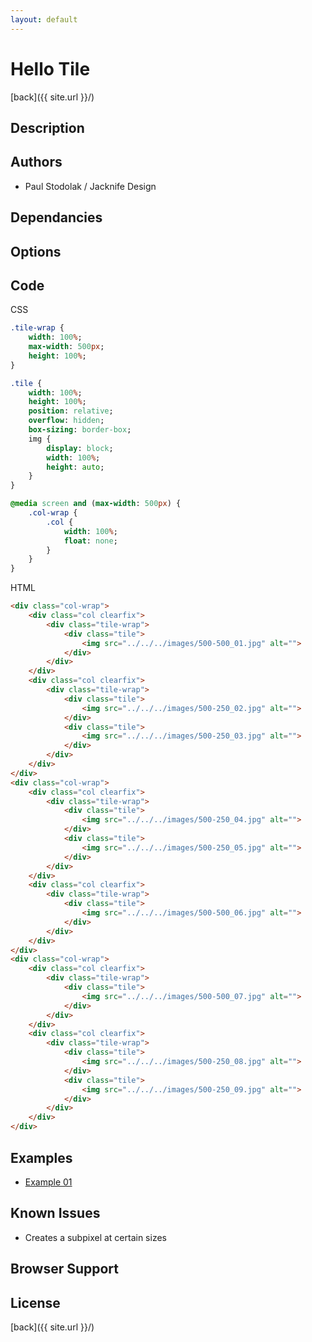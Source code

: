 ```yaml
---
layout: default
---
```


# Hello Tile
[back]({{ site.url }}/)

## Description

## Authors
- Paul Stodolak / Jacknife Design

## Dependancies

## Options

## Code
CSS
```sass
.tile-wrap {
	width: 100%;
	max-width: 500px;
	height: 100%;
}

.tile {
	width: 100%;
	height: 100%;
	position: relative;
	overflow: hidden;
	box-sizing: border-box;
	img {
		display: block;
		width: 100%;
		height: auto;
	}
}

@media screen and (max-width: 500px) {
	.col-wrap {
		.col {
			width: 100%;
			float: none;
		}
	}
}
```
HTML
```html
<div class="col-wrap">
	<div class="col clearfix">
		<div class="tile-wrap">
			<div class="tile">
				<img src="../../../images/500-500_01.jpg" alt="">
			</div>
		</div>
	</div>
	<div class="col clearfix">
		<div class="tile-wrap">
			<div class="tile">
				<img src="../../../images/500-250_02.jpg" alt="">
			</div>
			<div class="tile">
				<img src="../../../images/500-250_03.jpg" alt="">
			</div>
		</div>
	</div>
</div>
<div class="col-wrap">
	<div class="col clearfix">
		<div class="tile-wrap">
			<div class="tile">
				<img src="../../../images/500-250_04.jpg" alt="">
			</div>
			<div class="tile">
				<img src="../../../images/500-250_05.jpg" alt="">
			</div>
		</div>
	</div>
	<div class="col clearfix">
		<div class="tile-wrap">
			<div class="tile">
				<img src="../../../images/500-500_06.jpg" alt="">
			</div>
		</div>
	</div>
</div>
<div class="col-wrap">
	<div class="col clearfix">
		<div class="tile-wrap">
			<div class="tile">
				<img src="../../../images/500-500_07.jpg" alt="">
			</div>
		</div>
	</div>
	<div class="col clearfix">
		<div class="tile-wrap">
			<div class="tile">
				<img src="../../../images/500-250_08.jpg" alt="">
			</div>
			<div class="tile">
				<img src="../../../images/500-250_09.jpg" alt="">
			</div>
		</div>
	</div>
</div>
```

## Examples
- [Example 01](examples/01)

## Known Issues
- Creates a subpixel at certain sizes

## Browser Support

## License

[back]({{ site.url }}/)
